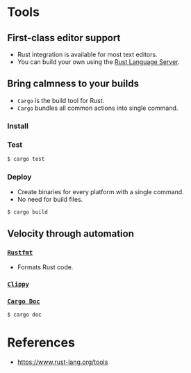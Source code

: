 # Tools
## First-class editor support
* Rust integration is available for most text editors.
* You can build your own using the [Rust Language Server](https://github.com/rust-lang/rls).
## Bring calmness to your builds
* `Cargo` is the build tool for Rust.
* `Cargo` bundles all common actions into single command.
### Install
### Test
```bash
$ cargo test
```
### Deploy
* Create binaries for every platform with a single command.
* No need for build files.
```bash
$ cargo build 
```
## Velocity through automation
### [`Rustfmt`](https://github.com/rust-lang/rustfmt)
* Formats Rust code.
### [`Clippy`](https://github.com/rust-lang/rust-clippy)
### [`Cargo Doc`](https://docs.rs/)
```bash
$ cargo doc
```
# References
* https://www.rust-lang.org/tools
